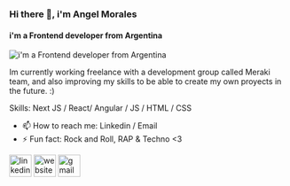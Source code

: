 ### Hi there 👋, i'm Angel Morales
#### i'm a Frontend developer from Argentina
![i'm a Frontend developer from Argentina](https://scontent.feze7-1.fna.fbcdn.net/v/t39.30808-6/273214982_7784263554924495_2646641459361981324_n.jpg?_nc_cat=106&ccb=1-5&_nc_sid=e3f864&_nc_eui2=AeGeidVr9WmWo7q_BPBt3kRrCL9LhfZdd70Iv0uF9l13vXBWIepjzmwfeL_hbaLJMPlT_VHrINu-QNrA4e-f6k6n&_nc_ohc=nxb0AtCkXjAAX_6Kv_9&_nc_ht=scontent.feze7-1.fna&oh=00_AT_ltdn2NFrmZrZBoAVUiuuersjo2pSV_LVTlJQ_SM49Eg&oe=620232CC)

Im currently working freelance with a development group called Meraki team, and also improving my skills to be able to create my own proyects in the future. :)

Skills: Next JS / React/ Angular / JS / HTML / CSS

- 📫 How to reach me: Linkedin / Email 
- ⚡ Fun fact: Rock and Roll, RAP & Techno <3 


[<img src='https://cdn.jsdelivr.net/npm/simple-icons@3.0.1/icons/linkedin.svg' alt='linkedin' height='40'>](https://www.linkedin.com/in/https://www.linkedin.com/in/angel-antonio-morales-3a50a419a//)  [<img src='https://cdn.jsdelivr.net/npm/simple-icons@3.0.1/icons/icloud.svg' alt='website' height='40'>]( https://angelmorales1.github.io/portafolio/)  [<img src='https://cdn.jsdelivr.net/npm/simple-icons@3.0.1/icons/gmail.svg' alt='gmail' height='40'>](angelmorales0815@gmail.co)  

